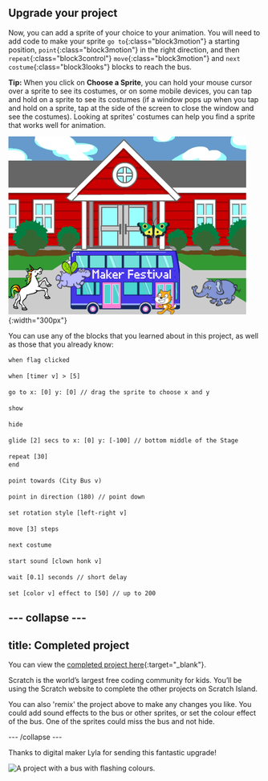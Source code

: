 ## Upgrade your project

Now, you can add a sprite of your choice to your animation. You will need to add code to make your sprite `go to`{:class="block3motion"} a starting position, `point`{:class="block3motion"} in the right direction, and then `repeat`{:class="block3control"} `move`{:class="block3motion"} and `next costume`{:class="block3looks"} blocks to reach the bus.

**Tip:** When you click on **Choose a Sprite**, you can hold your mouse cursor over a sprite to see its costumes, or on some mobile devices, you can tap and hold on a sprite to see its costumes (if a window pops up when you tap and hold on a sprite, tap at the side of the screen to close the window and see the costumes). Looking at sprites' costumes can help you find a sprite that works well for animation.

![Other sprites moving towards a bus with "Maker Festival" text.](images/bus-upgrade.png){:width="300px"}

You can use any of the blocks that you learned about in this project, as well as those that you already know:

```blocks3
when flag clicked

when [timer v] > [5]

go to x: [0] y: [0] // drag the sprite to choose x and y

show

hide

glide [2] secs to x: [0] y: [-100] // bottom middle of the Stage

repeat [30]
end

point towards (City Bus v)

point in direction (180) // point down

set rotation style [left-right v]

move [3] steps

next costume

start sound [clown honk v]

wait [0.1] seconds // short delay

set [color v] effect to [50] // up to 200
```

--- collapse ---
---
title: Completed project
---

You can view the [completed project here](https://scratch.mit.edu/projects/486719199/){:target="_blank"}.

Scratch is the world’s largest free coding community for kids. You’ll be using the Scratch website to complete the other projects on Scratch Island.

You can also 'remix' the project above to make any changes you like. You could add sound effects to the bus or other sprites, or set the colour effect of the bus. One of the sprites could miss the bus and not hide.

--- /collapse ---

Thanks to digital maker Lyla for sending this fantastic upgrade!

![A project with a bus with flashing colours.](images/Lyla-bus.gif)
